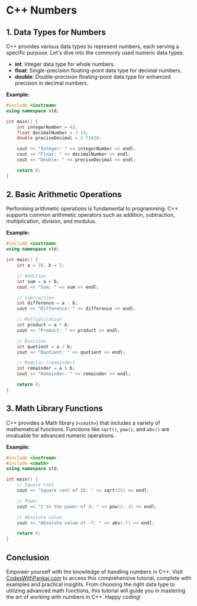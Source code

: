# C++ Numbers 

## 1. Data Types for Numbers

C++ provides various data types to represent numbers, each serving a specific purpose. Let's dive into the commonly used numeric data types:

- **int**: Integer data type for whole numbers.
- **float**: Single-precision floating-point data type for decimal numbers.
- **double**: Double-precision floating-point data type for enhanced precision in decimal numbers.

**Example:**

```cpp
#include <iostream>
using namespace std;

int main() {
    int integerNumber = 42;
    float decimalNumber = 3.14;
    double preciseDecimal = 2.71828;

    cout << "Integer: " << integerNumber << endl;
    cout << "Float: " << decimalNumber << endl;
    cout << "Double: " << preciseDecimal << endl;

    return 0;
}
```

## 2. Basic Arithmetic Operations

Performing arithmetic operations is fundamental to programming. C++ supports common arithmetic operators such as addition, subtraction, multiplication, division, and modulus.

**Example:**

```cpp
#include <iostream>
using namespace std;

int main() {
    int a = 10, b = 5;

    // Addition
    int sum = a + b;
    cout << "Sum: " << sum << endl;

    // Subtraction
    int difference = a - b;
    cout << "Difference: " << difference << endl;

    // Multiplication
    int product = a * b;
    cout << "Product: " << product << endl;

    // Division
    int quotient = a / b;
    cout << "Quotient: " << quotient << endl;

    // Modulus (remainder)
    int remainder = a % b;
    cout << "Remainder: " << remainder << endl;

    return 0;
}
```

## 3. Math Library Functions

C++ provides a Math library (`<cmath>`) that includes a variety of mathematical functions. Functions like `sqrt()`, `pow()`, and `abs()` are invaluable for advanced numeric operations.

**Example:**

```cpp
#include <iostream>
#include <cmath>
using namespace std;

int main() {
    // Square root
    cout << "Square root of 25: " << sqrt(25) << endl;

    // Power
    cout << "2 to the power of 3: " << pow(2, 3) << endl;

    // Absolute value
    cout << "Absolute value of -7: " << abs(-7) << endl;

    return 0;
}
```

## Conclusion

Empower yourself with the knowledge of handling numbers in C++. Visit [CodesWithPankaj.com](https://codeswithpankaj.com) to access this comprehensive tutorial, complete with examples and practical insights. From choosing the right data type to utilizing advanced math functions, this tutorial will guide you in mastering the art of working with numbers in C++. Happy coding!